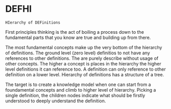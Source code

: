 # DEFHI
`
HIerarchy of DEFinitions
`

First principles thinking is the act of boiling a process down to the fundamental parts that you know are true and building up from there.

The most fundamental concepts make up the very bottom of the hierarchy of definitions. The ground level (zero level) definitios to not have any references to other definitions. The are purely describe without usage of other concepts. The higher a concept is places in the hierarchy the higher level definitions it can reference too. A definition can only reference to other definition on a lower level. Hierarchy of definitions has a structure of a tree.

The target is to create a knowledge model when one can start from a foundamental concepts and climb to higher level of hierarchy. Picking a single definition, the children nodes indicate what should be firstly understood to deeply understand the definition.
